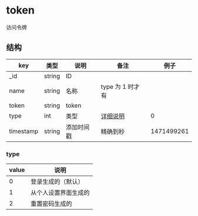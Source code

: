 # token

访问令牌

## 结构

| key | 类型 | 说明 | 备注 | 例子 |
| --- | --- | --- | --- | --- |
| _id | string | ID |  |  |
| name | string | 名称 | type 为 1 时才有 |  |
| token | string | token |  |  |
| type | int | 类型 | [详细说明](#type) | 0 |
| timestamp | string | 添加时间戳 | 精确到秒 | 1471499261 |

### type

| value | 说明 |
| --- | --- |
| 0 | 登录生成的（默认） |
| 1 | 从个人设置界面生成的 |
| 2 | 重置密码生成的 |
